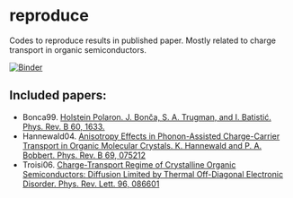 # reproduce
Codes to reproduce results in published paper. Mostly related to charge transport in organic semiconductors.

[![Binder](https://mybinder.org/badge_logo.svg)](https://mybinder.org/v2/gh/liwt31/reproduce/master)


## Included papers:
- Bonca99. [Holstein Polaron. J. Bonča, S. A. Trugman, and I. Batistić. Phys. Rev. B 60, 1633.](https://journals.aps.org/prb/abstract/10.1103/PhysRevB.60.1633)
- Hannewald04. [Anisotropy Effects in Phonon-Assisted Charge-Carrier Transport in Organic Molecular Crystals. K. Hannewald and P. A. Bobbert. Phys. Rev. B 69, 075212](https://journals.aps.org/prb/abstract/10.1103/PhysRevB.69.075212)
- Troisi06. [Charge-Transport Regime of Crystalline Organic Semiconductors: Diffusion Limited by Thermal Off-Diagonal Electronic Disorder. Phys. Rev. Lett. 96, 086601](https://journals.aps.org/prl/abstract/10.1103/PhysRevLett.96.086601)
